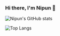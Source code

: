 ### Hi there, I'm Nipun 👋
<!-- 
Passionate about technology and driven by a curiosity for problem-solving, I am an experienced software engineer with a specialization in robotics and automation. 
My journey in this field has been a thrilling exploration of cutting-edge technologies and their practical applications.
-->

![Nipun's GitHub stats](https://github-readme-stats.vercel.app/api?username=NDHANA94&theme=dark&show_icons=true)

![Top Langs](https://github-readme-stats.vercel.app/api/top-langs/?username=NDHANA94&hide_progress=false)

<!--
**NDHANA94/NDHANA94** is a ✨ _special_ ✨ repository because its `README.md` (this file) appears on your GitHub profile.

Here are some ideas to get you started:

- 🔭 I’m currently working on a AI powered Dynamics Quadruped Robot (HyperDog-AI).
- 🌱 I’m currently learning ...
- 👯 I’m looking to collaborate on legged robot projects.
- 🤔 I’m looking for help with ...
- 💬 Ask me about ...
- 📫 How to reach me: ...
- 😄 Pronouns: ...
- ⚡ Fun fact: ...
-->

